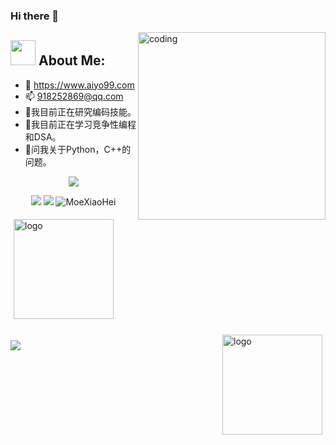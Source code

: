 ### Hi there 👋

<img align="right" alt="coding" width="300" src="https://media.giphy.com/media/lP8xu5t2DLGG045H8F/giphy.gif" />

## <img src="https://media.giphy.com/media/WUlplcMpOCEmTGBtBW/giphy.gif" width="40"> **About Me:**

- 💬 https://www.aiyo99.com
- 📫 918252869@qq.com
- 🔭我目前正在研究编码技能。
- 🌱我目前正在学习竞争性编程和DSA。
- 💬问我关于Python，C++的问题。
<p align="center">
   <img align="center" src="https://github-readme-streak-stats.herokuapp.com/?user=MoeXiaoHei&theme=radical&hide_border=true"/>
</p>
<p align="center">
<img src="https://img.shields.io/static/v1?label=Program&message=Python&color=blue"/>
<a href="https://blog.csdn.net/MC9527"><img src="https://img.shields.io/static/v1?label=Blog&message=CSDN&color=red"/></a>
<img src="https://komarev.com/ghpvc/?username=MoeXiaoHei&label=Visitors&color=0088cc&style=flat-square" alt="MoeXiaoHei" /> </p>
</p>
<p>
<img src="https://github-readme-stats.vercel.app/api/top-langs/?username=MoeXiaoHei&layout=compact" alt="logo" height="160"  style="margin: 5px; margin-bottom: 20px;" /> 
<img src="https://github-readme-stats.vercel.app/api?username=MoeXiaoHei&show_icons=true&theme=radical" alt="logo" height="160" align="right" style="margin: 5px; margin-bottom: 20px;" /> 
</p>

![](https://activity-graph.herokuapp.com/graph?username=MoeXiaoHei&theme=github)
 
